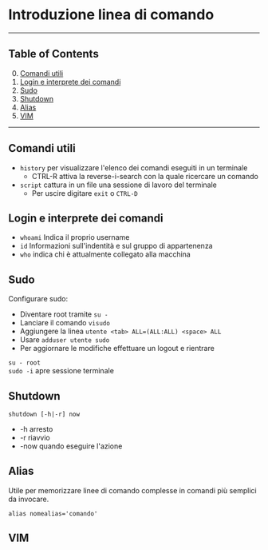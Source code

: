 # Introduzione linea di comando

---------------
## Table of Contents

0. [Comandi utili](#comandi-utili)
1. [Login e interprete dei comandi](#login-e-interprete-dei-comandi)
2. [Sudo](#sudo)
3. [Shutdown](#shutdown)
4. [Alias](#alias)
5. [VIM](#vim)
---------------
## Comandi utili

- `history` per visualizzare l'elenco dei comandi eseguiti in un terminale
  - CTRL-R attiva la reverse-i-search con la quale ricercare un comando
- `script` cattura in un file una sessione di lavoro del terminale
  - Per uscire digitare `exit` o `CTRL-D`

## Login e interprete dei comandi

  * `whoami` Indica il proprio username
  * `id` Informazioni sull'indentità e sul gruppo di appartenenza
  * `who` indica chi è attualmente collegato alla macchina


## Sudo

Configurare sudo:
 * Diventare root tramite `su -`
 * Lanciare il comando `visudo`
 * Aggiungere la linea `utente <tab> ALL=(ALL:ALL) <space> ALL`
 * Usare `adduser utente sudo`
 * Per aggiornare le modifiche effettuare un logout e rientrare

`su - root`  
`sudo -i` apre sessione terminale


## Shutdown

`shutdown [-h|-r] now` 
* -h arresto  
* -r riavvio  
* -now quando eseguire l'azione

## Alias

Utile per memorizzare linee di comando complesse in comandi più semplici da invocare.

`alias nomealias='comando'`

## VIM

